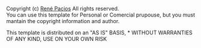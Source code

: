 Copyright (c) [René Pacios](http://www.WebRene.es) All rights reserved.    
You can use this template for Personal or Comercial prupouse, but you must mantain the copyright information and author.

This template is distributed on an "AS IS" BASIS,  * WITHOUT WARRANTIES OF ANY KIND, USE ON YOUR OWN RISK
